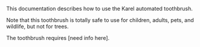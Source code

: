 This documentation describes how to use the Karel automated toothbrush.

Note that this toothbrush is totally safe to use for children, adults, pets, and wildlife, but not for trees.

The toothbrush requires [need info here].